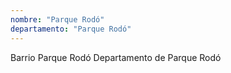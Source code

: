 ```yaml
---
nombre: "Parque Rodó"
departamento: "Parque Rodó"
---
```


Barrio Parque Rodó
Departamento de Parque Rodó
